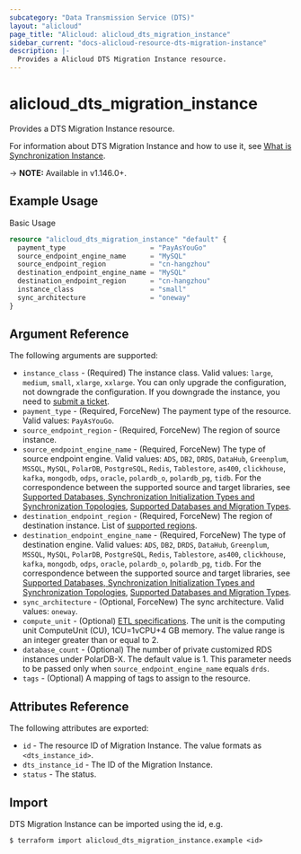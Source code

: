 ```yaml
---
subcategory: "Data Transmission Service (DTS)"
layout: "alicloud"
page_title: "Alicloud: alicloud_dts_migration_instance"
sidebar_current: "docs-alicloud-resource-dts-migration-instance"
description: |-
  Provides a Alicloud DTS Migration Instance resource.
---
```


# alicloud\_dts\_migration\_instance

Provides a DTS Migration Instance resource.

For information about DTS Migration Instance and how to use it, see [What is Synchronization Instance](https://www.alibabacloud.com/help/en/doc-detail/208270.html).

-> **NOTE:** Available in v1.146.0+.

## Example Usage

Basic Usage

```terraform
resource "alicloud_dts_migration_instance" "default" {
  payment_type                     = "PayAsYouGo"
  source_endpoint_engine_name      = "MySQL"
  source_endpoint_region           = "cn-hangzhou"
  destination_endpoint_engine_name = "MySQL"
  destination_endpoint_region      = "cn-hangzhou"
  instance_class                   = "small"
  sync_architecture                = "oneway"
}
```

## Argument Reference

The following arguments are supported:

* `instance_class` - (Required) The instance class. Valid values: `large`, `medium`, `small`, `xlarge`, `xxlarge`. You can only upgrade the configuration, not downgrade the configuration. If you downgrade the instance, you need to [submit a ticket](https://selfservice.console.aliyun.com/ticket/category/dts/today).
* `payment_type` - (Required, ForceNew) The payment type of the resource. Valid values: `PayAsYouGo`.
* `source_endpoint_region` - (Required, ForceNew) The region of source instance.
* `source_endpoint_engine_name` - (Required, ForceNew) The type of source endpoint engine. Valid values: `ADS`, `DB2`, `DRDS`, `DataHub`, `Greenplum`, `MSSQL`, `MySQL`, `PolarDB`, `PostgreSQL`, `Redis`, `Tablestore`, `as400`, `clickhouse`, `kafka`, `mongodb`, `odps`, `oracle`, `polardb_o`, `polardb_pg`, `tidb`. For the correspondence between the supported source and target libraries, see [Supported Databases, Synchronization Initialization Types and Synchronization Topologies](https://help.aliyun.com/document_detail/130744.html), [Supported Databases and Migration Types](https://help.aliyun.com/document_detail/26618.html).
* `destination_endpoint_region` - (Required, ForceNew) The region of destination instance. List of [supported regions](https://help.aliyun.com/document_detail/141033.html).
* `destination_endpoint_engine_name` - (Required, ForceNew) The type of destination engine. Valid values: `ADS`, `DB2`, `DRDS`, `DataHub`, `Greenplum`, `MSSQL`, `MySQL`, `PolarDB`, `PostgreSQL`, `Redis`, `Tablestore`, `as400`, `clickhouse`, `kafka`, `mongodb`, `odps`, `oracle`, `polardb_o`, `polardb_pg`, `tidb`. For the correspondence between the supported source and target libraries, see [Supported Databases, Synchronization Initialization Types and Synchronization Topologies](https://help.aliyun.com/document_detail/130744.html), [Supported Databases and Migration Types](https://help.aliyun.com/document_detail/26618.html).
* `sync_architecture` - (Optional, ForceNew) The sync architecture. Valid values: `oneway`.
* `compute_unit` - (Optional) [ETL specifications](https://help.aliyun.com/document_detail/212324.html). The unit is the computing unit ComputeUnit (CU), 1CU=1vCPU+4 GB memory. The value range is an integer greater than or equal to 2.
* `database_count` - (Optional) The number of private customized RDS instances under PolarDB-X. The default value is 1. This parameter needs to be passed only when `source_endpoint_engine_name` equals `drds`.
* `tags` - (Optional) A mapping of tags to assign to the resource.


## Attributes Reference

The following attributes are exported:

* `id` - The resource ID of Migration Instance. The value formats as `<dts_instance_id>`.
* `dts_instance_id` - The ID of the Migration Instance.
* `status` - The status.

## Import

DTS Migration Instance can be imported using the id, e.g.

```
$ terraform import alicloud_dts_migration_instance.example <id>
```